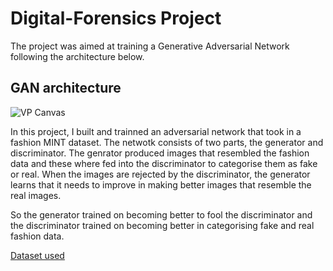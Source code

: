 # Digital-Forensics Project

The project was aimed at training a Generative Adversarial Network following the architecture below.
## GAN architecture

![VP Canvas](VP_canvas.png)

In this project, I built and trainned an adversarial network that took in a fashion MINT dataset.
The netwotk consists of two parts, the generator and discriminator. The genrator produced images that resembled the fashion data and these where fed into the discriminator to categorise them as fake or real.
When the images are rejected by the discriminator, the generator learns that it needs to improve in making better images that resemble the real images.

So the generator trained on becoming better to fool the discriminator and the discriminator trained on becoming better in categorising fake and real fashion data.

[Dataset used](https://www.kaggle.com/datasets/zalando-research/fashionmnist)
